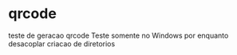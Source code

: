 # qrcode
teste de geracao qrcode
 Teste somente no Windows por enquanto
 desacoplar criacao de diretorios
